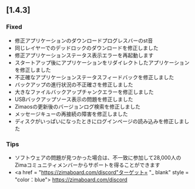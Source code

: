 ## [1.4.3]
### Fixed
- 修正アプリケーションのダウンロードプログレスバーのst音
- 同じレイヤーでのデッドロックのダウンロードを修正しました
- 修正アプリケーションステータス表示エラーを再起動します
- スタートアップ後にアプリケーションをリダイレクトしたアプリケーションを修正しました
- 不正確なアプリケーションステータスフィードバックを修正しました
- バックアップの進行状況の不正確さを修正しました
- 大きなファイルバックアップチャンクエラーを修正しました
- USBバックアップソース表示の問題を修正しました
- Zimaosの更新後のバージョンログ検索を修正しました
- メッセージキューの再接続の障害を修正しました
- ディスクがいっぱいになったときにログインページの読み込みを修正しました
### Tips
- ソフトウェアの問題が見つかった場合は、不一致に参加して28,000人のZimaコミュニティメンバーからサポートを得ることができます
- <a href = "https://zimaboard.com/discord"ターゲット= "_ blank" style = "color：blue"> https://zimaboard.com/discord </a>
